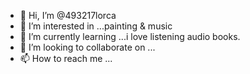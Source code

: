 - 👋 Hi, I’m @493217lorca
- 👀 I’m interested in ...painting & music
- 🌱 I’m currently learning ...i love listening audio books.
- 💞️ I’m looking to collaborate on ...
- 📫 How to reach me ...

<!---
493217lorca/493217lorca is a ✨ special ✨ repository because its `README.md` (this file) appears on your GitHub profile.
You can click the Preview link to take a look at your changes.
--->
